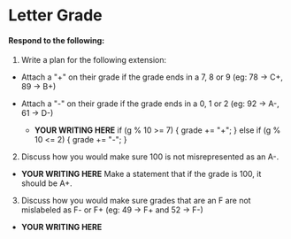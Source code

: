 # Letter Grade
#### Respond to the following:

1. Write a plan for the following extension:
  * Attach a "+" on their grade if the grade ends in a 7, 8 or 9 (eg: 78 -> C+, 89 -> B+)
  * Attach a "-" on their grade if the grade ends in a 0, 1 or 2 (eg: 92 -> A-, 61 -> D-)

    * **YOUR WRITING HERE**
   if (g % 10 >= 7) {
        grade += "+";
      }
      else if (g % 10 <= 2) {
        grade += "-";
      }


2. Discuss how you would make sure 100 is not misrepresented as an A-.
  * **YOUR WRITING HERE**
Make a statement that if the grade is 100, it should be A+.

3. Discuss how you would make sure grades that are an F are not mislabeled as F- or F+ (eg: 49 -> F+ and 52 -> F-)
  * **YOUR WRITING HERE**
